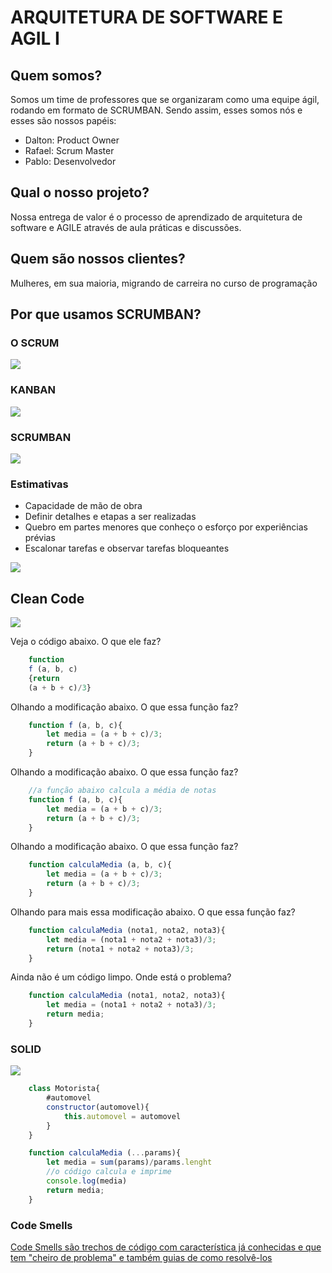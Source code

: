# ARQUITETURA DE SOFTWARE E AGIL I

## Quem somos?
Somos um time de professores que se organizaram como uma equipe ágil, rodando em formato de SCRUMBAN. Sendo assim, esses somos nós e esses são nossos papéis:
- Dalton: Product Owner
- Rafael: Scrum Master
- Pablo: Desenvolvedor

## Qual o nosso projeto?
Nossa entrega de valor é o processo de aprendizado de arquitetura de software e AGILE através de aula práticas e discussões.

## Quem são nossos clientes?
Mulheres, em sua maioria, migrando de carreira no curso de programação

## Por que usamos SCRUMBAN?

### O SCRUM

<img src="https://i0.wp.com/mindmaster.com.br/wp-content/uploads/2021/03/353.jpeg?resize=800%2C500&ssl=1" />


### KANBAN

<img src="https://andresuman.com/wp-content/uploads/2022/02/Imagem-Kanban-Picture.png" />


### SCRUMBAN

<img src="https://d2poqm5pskresc.cloudfront.net/wp-content/uploads/2019/07/scrum-ban-delivery-sample.png" />


### Estimativas
- Capacidade de mão de obra
- Definir detalhes e etapas a ser realizadas
- Quebro em partes menores que conheço o esforço por experiências prévias
- Escalonar tarefas e observar tarefas bloqueantes


<img src="https://leonardomatsumota.files.wordpress.com/2019/09/story-points.jpg?w=820&h=312&crop=1" />


## Clean Code
<img src="https://miro.medium.com/max/1400/1*KvCweCeHKzxUedMRXhUg0Q.png" />

Veja o código abaixo. O que ele faz?
```js
    function 
    f (a, b, c)
    {return 
    (a + b + c)/3}
```
Olhando a modificação abaixo. O que essa função faz?
```js
    function f (a, b, c){
        let media = (a + b + c)/3;
        return (a + b + c)/3;
    }
```
Olhando a modificação abaixo. O que essa função faz?
```js
    //a função abaixo calcula a média de notas
    function f (a, b, c){
        let media = (a + b + c)/3;
        return (a + b + c)/3;
    }
```
Olhando a modificação abaixo. O que essa função faz?
```js
    function calculaMedia (a, b, c){
        let media = (a + b + c)/3;
        return (a + b + c)/3;
    }
```

Olhando para mais essa modificação abaixo. O que essa função faz?
```js
    function calculaMedia (nota1, nota2, nota3){
        let media = (nota1 + nota2 + nota3)/3;
        return (nota1 + nota2 + nota3)/3;
    }
```

Ainda não é um código limpo. Onde está o problema?
```js
    function calculaMedia (nota1, nota2, nota3){
        let media = (nota1 + nota2 + nota3)/3;
        return media;
    }
```

### SOLID

<img src="https://lh3.googleusercontent.com/PSumtaweXnWy5CaiUJLdyUIrs9wJvr9UYCBIc5QaVQQDWLq_ZYd24A6twk2qTYj-2rtScSjCmqdbNx4g_g09wK1Kp09QS8uJA4vP3t2TMPbBmHz_xDHJqfikIovlouVJvTt2Yy37" />

```js
    class Motorista{
        #automovel
        constructor(automovel){
            this.automovel = automovel
        }
    }
```

```js
    function calculaMedia (...params){
        let media = sum(params)/params.lenght
        //o código calcula e imprime 
        console.log(media)
        return media;
    }
```

### Code Smells

[Code Smells são trechos de código com característica já conhecidas e que tem "cheiro de problema" e também guias de como resolvê-los](https://refactoring.guru/refactoring/smells)
